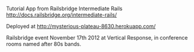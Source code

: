 Tutorial App from Railsbridge Intermediate Rails http://docs.railsbridge.org/intermediate-rails/

Deployed at http://mysterious-plateau-8630.herokuapp.com/

Railsbridge event November 17th 2012 at Vertical Response, in conference rooms named after 80s bands. 

